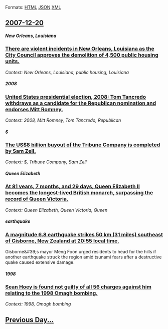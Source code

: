 
Formats: [HTML](2007/12/20/index.html)  [JSON](2007/12/20/index.json)  [XML](2007/12/20/index.xml)  

## [2007-12-20](/news/2007/12/20/index.md)

##### New Orleans, Louisiana
### [ There are violent incidents in New Orleans, Louisiana as the City Council approves the demolition of 4,500 public housing units. ](/news/2007/12/20/there-are-violent-incidents-in-new-orleans-louisiana-as-the-city-council-approves-the-demolition-of-4-500-public-housing-units.md)
_Context: New Orleans, Louisiana, public housing, Louisiana_

##### 2008
### [ United States presidential election, 2008: Tom Tancredo withdraws as a candidate for the Republican nomination and endorses Mitt Romney. ](/news/2007/12/20/united-states-presidential-election-2008-tom-tancredo-withdraws-as-a-candidate-for-the-republican-nomination-and-endorses-mitt-romney.md)
_Context: 2008, Mitt Romney, Tom Tancredo, Republican_

##### $
### [ The US$8 billion buyout of the Tribune Company is completed by Sam Zell. ](/news/2007/12/20/the-us-8-billion-buyout-of-the-tribune-company-is-completed-by-sam-zell.md)
_Context: $, Tribune Company, Sam Zell_

##### Queen Elizabeth
### [ At 81 years, 7 months, and 29 days, Queen Elizabeth II becomes the longest-lived British monarch, surpassing the record of Queen Victoria. ](/news/2007/12/20/at-81-years-7-months-and-29-days-queen-elizabeth-ii-becomes-the-longest-lived-british-monarch-surpassing-the-record-of-queen-victoria.md)
_Context: Queen Elizabeth, Queen Victoria, Queen_

##### earthquake
### [ A magnitude 6.8 earthquake strikes 50 km (31 miles) southeast of Gisborne, New Zealand at 20:55 local time. ](/news/2007/12/20/a-magnitude-6-8-earthquake-strikes-50-km-31-miles-southeast-of-gisborne-new-zealand-at-20-55-local-time.md)
Gisborne&amp;#39;s mayor Meng Foon&nbsp;urged residents to head for the hills if another earthquake struck the region amid tsunami fears after a destructive quake caused extensive damage.

##### 1998
### [ Sean Hoey is found not guilty of all 56 charges against him relating to the 1998 Omagh bombing. ](/news/2007/12/20/sean-hoey-is-found-not-guilty-of-all-56-charges-against-him-relating-to-the-1998-omagh-bombing.md)
_Context: 1998, Omagh bombing_

## [Previous Day...](/news/2007/12/19/index.md)

